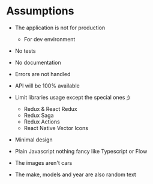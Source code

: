 # Assumptions

- The application is not for production
  - For dev environment
- No tests
- No documentation
- Errors are not handled
- API will be 100% available
- Limit libraries usage except the special ones ;)

  - Redux & React Redux
  - Redux Saga
  - Redux Actions
  - React Native Vector Icons

- Minimal design
- Plain Javascript nothing fancy like Typescript or Flow
- The images aren't cars
- The make, models and year are also random text
